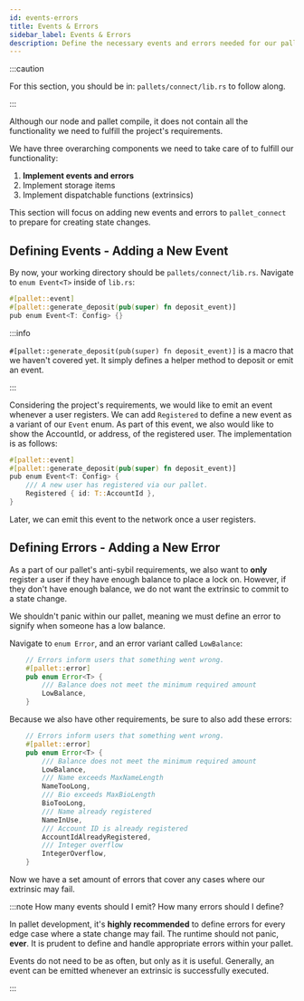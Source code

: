 ```yaml
---
id: events-errors
title: Events & Errors
sidebar_label: Events & Errors
description: Define the necessary events and errors needed for our pallet
---
```


:::caution

For this section, you should be in: `pallets/connect/lib.rs` to follow along.

:::

Although our node and pallet compile, it does not contain all the functionality we need to fulfill the project's requirements.

We have three overarching components we need to take care of to fulfill our functionality:

1. **Implement events and errors**
2.  Implement storage items
3.  Implement dispatchable functions (extrinsics)

This section will focus on adding new events and errors to `pallet_connect` to prepare for creating state changes.

## Defining Events - Adding a New Event

By now, your working directory should be `pallets/connect/lib.rs`.  Navigate to `enum Event<T>` inside of `lib.rs`:

```rust
#[pallet::event]
#[pallet::generate_deposit(pub(super) fn deposit_event)]
pub enum Event<T: Config> {}
```

:::info

`#[pallet::generate_deposit(pub(super) fn deposit_event)]` is a macro that we haven't covered yet.  It simply defines a helper method to deposit or emit an event.

:::

Considering the project's requirements, we would like to emit an event whenever a user registers.  We can add `Registered` to define a new event as a variant of our `Event` enum.  As part of this event, we also would like to show the AccountId, or address, of the registered user.  The implementation is as follows:

```rust
#[pallet::event]
#[pallet::generate_deposit(pub(super) fn deposit_event)]
pub enum Event<T: Config> {
    /// A new user has registered via our pallet.
    Registered { id: T::AccountId },
}
```

Later, we can emit this event to the network once a user registers.

## Defining Errors - Adding a New Error

As a part of our pallet's anti-sybil requirements, we also want to **only** register a user if they have enough balance to place a lock on.  However, if they don't have enough balance, we do not want the extrinsic to commit to a state change. 

We shouldn't panic within our pallet, meaning we must define an error to signify when someone has a low balance. 

Navigate to `enum Error`, and an error variant called `LowBalance`:

```rust
    // Errors inform users that something went wrong.
    #[pallet::error]
    pub enum Error<T> {
        /// Balance does not meet the minimum required amount
        LowBalance,
    }
```

Because we also have other requirements, be sure to also add these errors:

```rust
    // Errors inform users that something went wrong.
    #[pallet::error]
    pub enum Error<T> {
        /// Balance does not meet the minimum required amount
        LowBalance,
        /// Name exceeds MaxNameLength
        NameTooLong,
        /// Bio exceeds MaxBioLength
        BioTooLong,
        /// Name already registered
        NameInUse,
        /// Account ID is already registered
        AccountIdAlreadyRegistered,
        /// Integer overflow
        IntegerOverflow,
    }
```

Now we have a set amount of errors that cover any cases where our extrinsic may fail.

:::note How many events should I emit?  How many errors should I define?

In pallet development, it's **highly recommended** to define errors for every edge case where a state change may fail.  The runtime should not panic, **ever**.  It is prudent to define and handle appropriate errors within your pallet.

Events do not need to be as often, but only as it is useful.  Generally, an event can be emitted whenever an extrinsic is successfully executed.

:::
